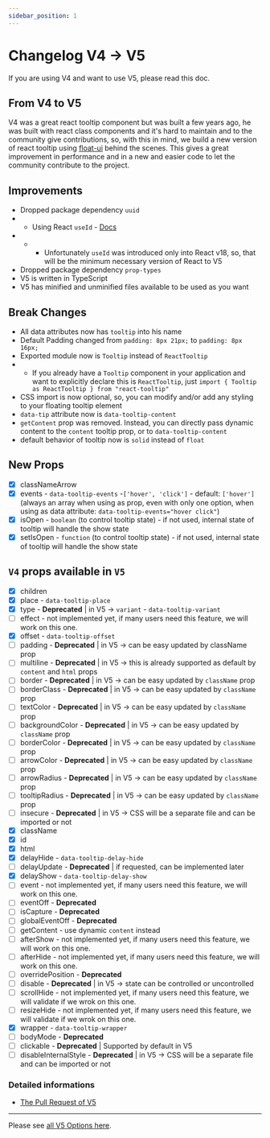 ```yaml
---
sidebar_position: 1
---
```


# Changelog V4 -> V5

If you are using V4 and want to use V5, please read this doc.

## From V4 to V5

V4 was a great react tooltip component but was built a few years ago, he was built with react class components and it's hard to maintain and to the community give contributions, so, with this in mind, we build a new version of react tooltip using [float-ui](https://floating-ui.com/) behind the scenes. This gives a great improvement in performance and in a new and easier code to let the community contribute to the project.

## Improvements

- Dropped package dependency `uuid`
- - Using React `useId` - [Docs](https://reactjs.org/docs/hooks-reference.html#useid)
- - - Unfortunately `useId` was introduced only into React v18, so, that will be the minimum necessary version of React to V5
- Dropped package dependency `prop-types`
- V5 is written in TypeScript
- V5 has minified and unminified files available to be used as you want

## Break Changes

- All data attributes now has `tooltip` into his name
- Default Padding changed from `padding: 8px 21px;` to `padding: 8px 16px;`
- Exported module now is `Tooltip` instead of `ReactTooltip`
- - If you already have a `Tooltip` component in your application and want to explicitly declare this is `ReactTooltip`, just `import { Tooltip as ReactTooltip } from "react-tooltip"`
- CSS import is now optional, so, you can modify and/or add any styling to your floating tooltip element
- `data-tip` attribute now is `data-tooltip-content`
- `getContent` prop was removed. Instead, you can directly pass dynamic content to the `content` tooltip prop, or to `data-tooltip-content`
- default behavior of tooltip now is `solid` instead of `float`

## New Props

- [x] classNameArrow
- [x] events - `data-tooltip-events` -`['hover', 'click']` - default: `['hover']` (always an array when using as prop, even with only one option, when using as data attribute: `data-tooltip-events="hover click"`)
- [x] isOpen - `boolean` (to control tooltip state) - if not used, internal state of tooltip will handle the show state
- [x] setIsOpen - `function` (to control tooltip state) - if not used, internal state of tooltip will handle the show state

## `V4` props available in `V5`

- [x] children
- [x] place - `data-tooltip-place`
- [x] type - **Deprecated** | in V5 -> `variant` - `data-tooltip-variant`
- [ ] effect - not implemented yet, if many users need this feature, we will work on this one.
- [x] offset - `data-tooltip-offset`
- [ ] padding - **Deprecated** | in V5 -> can be easy updated by className prop
- [ ] multiline - **Deprecated** | in V5 -> this is already supported as default by `content` and `html` props
- [ ] border - **Deprecated** | in V5 -> can be easy updated by `className` prop
- [ ] borderClass - **Deprecated** | in V5 -> can be easy updated by `className` prop
- [ ] textColor - **Deprecated** | in V5 -> can be easy updated by `className` prop
- [ ] backgroundColor - **Deprecated** | in V5 -> can be easy updated by `className` prop
- [ ] borderColor - **Deprecated** | in V5 -> can be easy updated by `className` prop
- [ ] arrowColor - **Deprecated** | in V5 -> can be easy updated by `className` prop
- [ ] arrowRadius - **Deprecated** | in V5 -> can be easy updated by `className` prop
- [ ] tooltipRadius - **Deprecated** | in V5 -> can be easy updated by `className` prop
- [ ] insecure - **Deprecated** | in V5 -> CSS will be a separate file and can be imported or not
- [x] className
- [x] id
- [x] html
- [x] delayHide - `data-tooltip-delay-hide`
- [ ] delayUpdate - **Deprecated** | if requested, can be implemented later
- [x] delayShow - `data-tooltip-delay-show`
- [ ] event - not implemented yet, if many users need this feature, we will work on this one.
- [ ] eventOff - **Deprecated**
- [ ] isCapture - **Deprecated**
- [ ] globalEventOff - **Deprecated**
- [ ] getContent - use dynamic `content` instead
- [ ] afterShow - not implemented yet, if many users need this feature, we will work on this one.
- [ ] afterHide - not implemented yet, if many users need this feature, we will work on this one.
- [ ] overridePosition - **Deprecated**
- [ ] disable - **Deprecated** | in V5 -> state can be controlled or uncontrolled
- [ ] scrollHide - not implemented yet, if many users need this feature, we will validate if we wrok on this one.
- [ ] resizeHide - not implemented yet, if many users need this feature, we will validate if we wrok on this one.
- [x] wrapper - `data-tooltip-wrapper`
- [ ] bodyMode - **Deprecated**
- [ ] clickable - **Deprecated** | Supported by default in V5
- [ ] disableInternalStyle - **Deprecated** | in V5 -> CSS will be a separate file and can be imported or not

### Detailed informations

- [The Pull Request of V5](https://github.com/ReactTooltip/react-tooltip/pull/820)

---

Please see [all V5 Options here](../options.mdx).
